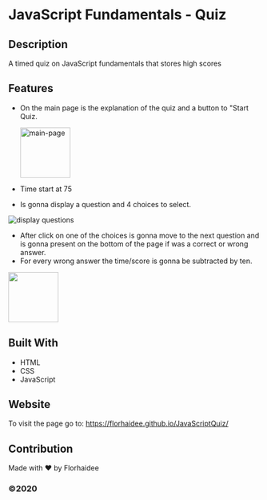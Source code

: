 # JavaScript Fundamentals - Quiz

## Description
A timed quiz on JavaScript fundamentals that stores high scores

## Features
* On the main page is the explanation of the quiz and a button to "Start Quiz.

  <img src="../assets/images/mainPage.png" alt="main-page" title="Main Page" width="100" />
  
* Time start at 75 
* Is gonna display a question and 4 choices to select.

![](../assets/images/displayChoices.png "display questions")

* After click on one of the choices is gonna move to the next question and is gonna present on the bottom of the page if was a correct or wrong answer.
* For every wrong answer the time/score is gonna be subtracted by ten.

<img src="../assets/images/displayCorrectOrWrong.png" width="100"/>

## Built With
* HTML
* CSS
* JavaScript


## Website
To visit the page go to:
https://florhaidee.github.io/JavaScriptQuiz/

## Contribution
Made with ❤️ by Florhaidee

### ©️2020 
